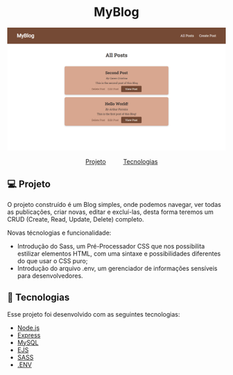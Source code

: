 <!-- // TODO: Guest users can search for many places
// TODO: Companys can signup to collect items
  // TODO: Authentication
  // TODO: Siignin and signout -->

<h1 align="center">
    MyBlog
</h1>
<img src="frontend/public/images/layout.png" alt="My Blog Layout"/>

<nav>
  <ul style="list-style:none;display:flex;justify-content:center;gap:40px;">
    <li>
      <a href="#-projeto">Projeto</a>
    </li>
    <li>
      <a href="#rocket-tecnologias">Tecnologias</a>
    </li>
  </ul>
</nav>

## 💻 Projeto


O projeto construído é um Blog simples, onde podemos navegar, ver todas as publicações, criar novas, editar e excluí-las, desta forma teremos um CRUD (Create, Read, Update, Delete) completo.


Novas técnologias e funcionalidade:
- Introdução do Sass, um Pré-Processador CSS que nos possibilita estilizar elementos HTML, com uma sintaxe e possibilidades diferentes do que usar o CSS puro;
- Introdução do arquivo .env, um gerenciador de informações sensíveis para desenvolvedores.

## 🚀 Tecnologias

Esse projeto foi desenvolvido com as seguintes tecnologias:

- [Node.js](https://nodejs.org/en/)
- [Express](https://expressjs.com/pt-br/)
- [MySQL](https://www.mysql.com/)
- [EJS](https://ejs.co/)
- [SASS](https://sass-lang.com/)
- [.ENV](https://www.dotenv.org/)